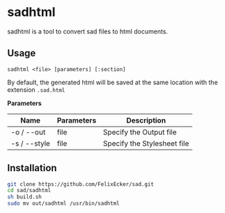# sadhtml
sadhtml is a tool to convert sad files to html documents.

## Usage
`sadhtml <file> [parameters] [:section]` <br>

By default, the generated html will be saved at the same location with the extension
`.sad.html`<br>

**Parameters** <br>

| Name          | Parameters | Description                 |
| ------------- | ---------- | --------------------------- |
| -o  / --out   | file       | Specify the Output file     |
| -s  / --style | file       | Specify the Stylesheet file |

## Installation
```bash
git clone https://github.com/FelixEcker/sad.git
cd sad/sadhtml
sh build.sh
sudo mv out/sadhtml /usr/bin/sadhtml
```

